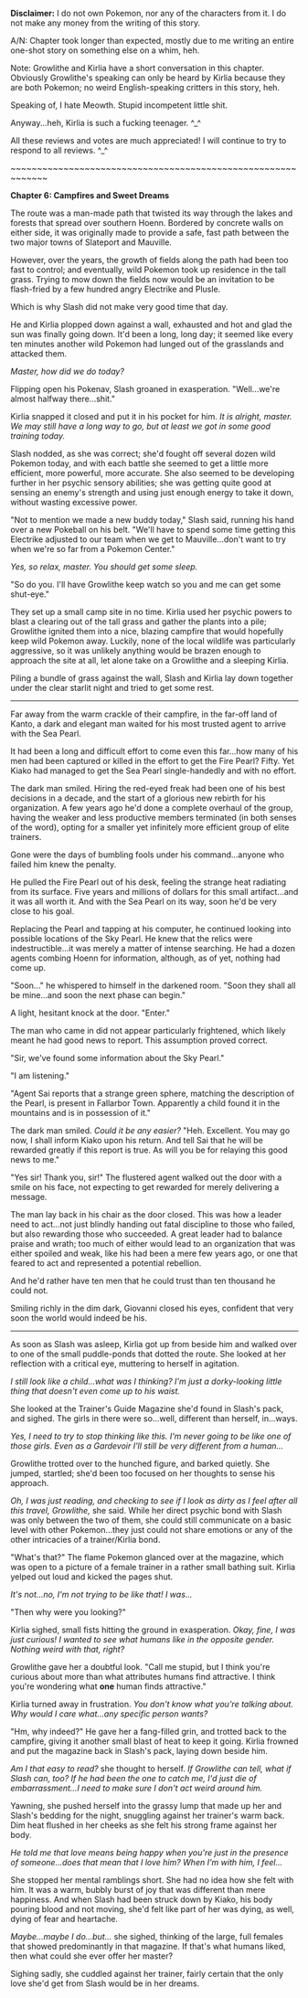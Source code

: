 **Disclaimer:** I do not own Pokemon, nor any of the characters from it. I do not make any money from the writing of this story.

A/N: Chapter took longer than expected, mostly due to me writing an entire one-shot story on something else on a whim, heh.  



Note: Growlithe and Kirlia have a short conversation in this chapter. Obviously Growlithe's speaking can only be heard by Kirlia because they are both Pokemon; no weird English-speaking critters in this story, heh.  



Speaking of, I hate Meowth. Stupid incompetent little shit.  



Anyway...heh, Kirlia is such a fucking teenager. ^\_^  



All these reviews and votes are much appreciated! I will continue to try to respond to all reviews. ^\_^  



\~~~~~~~~~~~~~~~~~~~~~~~~~~~~~~~~~~~~~~~~~~~~~~~~~~~~~~~~~~~~~  



**Chapter 6: Campfires and Sweet Dreams**  





The route was a man-made path that twisted its way through the lakes and forests that spread over southern Hoenn. Bordered by concrete walls on either side, it was originally made to provide a safe, fast path between the two major towns of Slateport and Mauville.  



However, over the years, the growth of fields along the path had been too fast to control; and eventually, wild Pokemon took up residence in the tall grass. Trying to mow down the fields now would be an invitation to be flash-fried by a few hundred angry Electrike and Plusle.  



Which is why Slash did not make very good time that day.  



He and Kirlia plopped down against a wall, exhausted and hot and glad the sun was finally going down. It'd been a long, long day; it seemed like every ten minutes another wild Pokemon had lunged out of the grasslands and attacked them.  



_Master, how did we do today?_  



Flipping open his Pokenav, Slash groaned in exasperation. "Well...we're almost halfway there...shit."  



Kirlia snapped it closed and put it in his pocket for him. _It is alright, master. We may still have a long way to go, but at least we got in some good training today._  



Slash nodded, as she was correct; she'd fought off several dozen wild Pokemon today, and with each battle she seemed to get a little more efficient, more powerful, more accurate. She also seemed to be developing further in her psychic sensory abilities; she was getting quite good at sensing an enemy's strength and using just enough energy to take it down, without wasting excessive power.  



"Not to mention we made a new buddy today," Slash said, running his hand over a new Pokeball on his belt. "We'll have to spend some time getting this Electrike adjusted to our team when we get to Mauville...don't want to try when we're so far from a Pokemon Center."  



_Yes, so relax, master. You should get some sleep._  



"So do you. I'll have Growlithe keep watch so you and me can get some shut-eye."  



They set up a small camp site in no time. Kirlia used her psychic powers to blast a clearing out of the tall grass and gather the plants into a pile; Growlithe ignited them into a nice, blazing campfire that would hopefully keep wild Pokemon away. Luckily, none of the local wildlife was particularly aggressive, so it was unlikely anything would be brazen enough to approach the site at all, let alone take on a Growlithe and a sleeping Kirlia.  



Piling a bundle of grass against the wall, Slash and Kirlia lay down together under the clear starlit night and tried to get some rest.  



----------------------------------------------------  



Far away from the warm crackle of their campfire, in the far-off land of Kanto, a dark and elegant man waited for his most trusted agent to arrive with the Sea Pearl.  



It had been a long and difficult effort to come even this far...how many of his men had been captured or killed in the effort to get the Fire Pearl? Fifty. Yet Kiako had managed to get the Sea Pearl single-handedly and with no effort.  



The dark man smiled. Hiring the red-eyed freak had been one of his best decisions in a decade, and the start of a glorious new rebirth for his organization. A few years ago he'd done a complete overhaul of the group, having the weaker and less productive members terminated (in both senses of the word), opting for a smaller yet infinitely more efficient group of elite trainers.  



Gone were the days of bumbling fools under his command...anyone who failed him knew the penalty.  



He pulled the Fire Pearl out of his desk, feeling the strange heat radiating from its surface. Five years and millions of dollars for this small artifact...and it was all worth it. And with the Sea Pearl on its way, soon he'd be very close to his goal.  



Replacing the Pearl and tapping at his computer, he continued looking into possible locations of the Sky Pearl. He knew that the relics were indestructible...it was merely a matter of intense searching. He had a dozen agents combing Hoenn for information, although, as of yet, nothing had come up.  



"Soon..." he whispered to himself in the darkened room. "Soon they shall all be mine...and soon the next phase can begin."  



A light, hesitant knock at the door. "Enter."  



The man who came in did not appear particularly frightened, which likely meant he had good news to report. This assumption proved correct.  



"Sir, we've found some information about the Sky Pearl."  



"I am listening."  



"Agent Sai reports that a strange green sphere, matching the description of the Pearl, is present in Fallarbor Town. Apparently a child found it in the mountains and is in possession of it."  



The dark man smiled. _Could it be any easier?_ "Heh. Excellent. You may go now, I shall inform Kiako upon his return. And tell Sai that he will be rewarded greatly if this report is true. As will you be for relaying this good news to me."  



"Yes sir! Thank you, sir!" The flustered agent walked out the door with a smile on his face, not expecting to get rewarded for merely delivering a message.  



The man lay back in his chair as the door closed. This was how a leader need to act...not just blindly handing out fatal discipline to those who failed, but also rewarding those who succeeded. A great leader had to balance praise and wrath; too much of either would lead to an organization that was either spoiled and weak, like his had been a mere few years ago, or one that feared to act and represented a potential rebellion.  



And he'd rather have ten men that he could trust than ten thousand he could not.  



Smiling richly in the dim dark, Giovanni closed his eyes, confident that very soon the world would indeed be his.  



---------------------------------------------  



As soon as Slash was asleep, Kirlia got up from beside him and walked over to one of the small puddle-ponds that dotted the route. She looked at her reflection with a critical eye, muttering to herself in agitation.  



_I still look like a child...what was I thinking? I'm just a dorky-looking little thing that doesn't even come up to his waist._  



She looked at the Trainer's Guide Magazine she'd found in Slash's pack, and sighed. The girls in there were so...well, different than herself, in...ways.  



_Yes, I need to try to stop thinking like this. I'm never going to be like one of_ _those_ _girls. Even as a Gardevoir I'll still be very different from a human..._  



Growlithe trotted over to the hunched figure, and barked quietly. She jumped, startled; she'd been too focused on her thoughts to sense his approach.  



_Oh, I was just reading, and checking to see if I look as dirty as I feel after all this travel, Growlithe,_ she said. While her direct psychic bond with Slash was only between the two of them, she could still communicate on a basic level with other Pokemon...they just could not share emotions or any of the other intricacies of a trainer/Kirlia bond.  



"What's that?" The flame Pokemon glanced over at the magazine, which was open to a picture of a female trainer in a rather small bathing suit. Kirlia yelped out loud and kicked the pages shut.  



_It's not...no, I'm not trying to be like that! I was..._  



"Then why were you looking?"  



Kirlia sighed, small fists hitting the ground in exasperation. _Okay, fine, I was just curious! I wanted to see what humans like in the opposite gender. Nothing weird with that, right?_  



Growlithe gave her a doubtful look. "Call me stupid, but I think you're curious about more than what attributes humans find attractive. I think you're wondering what **one** human finds attractive."  



Kirlia turned away in frustration. _You don't know what you're talking about. Why would I care what...any specific person wants?_  



"Hm, why indeed?" He gave her a fang-filled grin, and trotted back to the campfire, giving it another small blast of heat to keep it going. Kirlia frowned and put the magazine back in Slash's pack, laying down beside him.  



_Am I that easy to read?_ she thought to herself. _If Growlithe can tell, what if Slash can, too? If_ _he_ _had been the one to catch me, I'd just die of embarrassment...I need to make sure I don't act weird around him._  



Yawning, she pushed herself into the grassy lump that made up her and Slash's bedding for the night, snuggling against her trainer's warm back. Dim heat flushed in her cheeks as she felt his strong frame against her body.  



_He told me that love means being happy when you're just in the presence of someone...does that mean that I love him? When I'm with him, I feel..._  



She stopped her mental ramblings short. She had no idea how she felt with him. It was a warm, bubbly burst of joy that was different than mere happiness. And when Slash had been struck down by Kiako, his body pouring blood and not moving, she'd felt like part of her was dying, as well, dying of fear and heartache.  



_Maybe...maybe I do...but..._ she sighed, thinking of the large, full females that showed predominantly in that magazine. If that's what humans liked, then what could she ever offer her master?  



Sighing sadly, she cuddled against her trainer, fairly certain that the only love she'd get from Slash would be in her dreams.